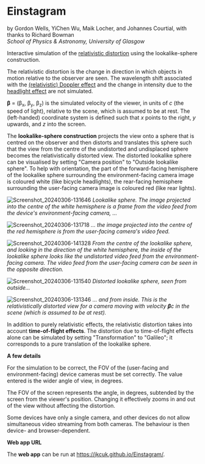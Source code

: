 # Einstagram
by Gordon Wells, YiChen Wu, Maik Locher, and Johannes Courtial, with thanks to Richard Bowman<br>
_School of Physics & Astronomy, University of Glasgow_

Interactive simulation of the <a href="https://en.wikipedia.org/wiki/Relativistic_aberration">relativistic distortion</a> using the lookalike-sphere construction.   

The relativistic distortion is the change in direction in which objects in motion relative to the observer are seen.  The wavelength shift associated with the <a href="https://en.wikipedia.org/wiki/Relativistic_Doppler_effect">(relativistic) Doppler effect</a> and the change in intensity due to the <a href="https://en.wikipedia.org/wiki/Relativistic_beaming">headlight effect</a> are not simulated.

**β** = (β<sub>x</sub>, β<sub>y</sub>, β<sub>z</sub>) is the simulated velocity of the viewer, in units of _c_ (the speed of light), relative to the scene, which is assumed to be at rest. The (left-handed) coordinate system is defined such that _x_ points to the right, _y_ upwards, and _z_ into the screen.

The **lookalike-sphere construction** projects the view onto a sphere that is centred on the observer and then distorts and translates this sphere such that the view from the centre of the undistorted and undisplaced sphere becomes the relativistically distorted view.  The distorted lookalike sphere can be visualised by setting "Camera position" to "Outside lookalike sphere".  To help with orientation, the part of the forward-facing hemisphere of the lookalike sphere surrounding the environment-facing camera image is coloured white (like bicycle headlights), the rear-facing hemisphere surrounding the user-facing camera image is coloured red (like rear lights).

![Screenshot_20240306-131646](https://github.com/jkcuk/Einstagram/assets/44874423/6314a32d-6635-42b2-a065-f46fff3f04a5)
_Lookalike sphere.  The image projected into the centre of the white hemisphere is a frame from the video feed from the device's environment-facing camera, ..._

![Screenshot_20240306-131718](https://github.com/jkcuk/Einstagram/assets/44874423/32a7e88c-b399-4b20-9332-d6408fceb9fa)
_... the image projected into the centre of the red hemisphere is from the user-facing camera's video feed._

![Screenshot_20240306-141328](https://github.com/jkcuk/Einstagram/assets/44874423/5c7a2869-d90b-4f3e-81a3-cef27f53248b)
_From the centre of the lookalike sphere, and looking in the direction of the white hemisphere, the inside of the lookalike sphere looks like the undistorted video feed from the environment-facing camera.  The video feed from the user-facing camera can be seen in the opposite direction._

![Screenshot_20240306-131540](https://github.com/jkcuk/Einstagram/assets/44874423/812d7c95-85fe-4a5f-92ea-51b553dc1753)
_Distorted lookalike sphere, seen from outside..._

![Screenshot_20240306-131346](https://github.com/jkcuk/Einstagram/assets/44874423/588a7336-826a-4a67-8030-d98c8618a422)
_... and from inside.  This is the relativistically distorted view for a camera moving with velocity **β**_c_ in the scene (which is assumed to be at rest)._

In addition to purely relativistic effects, the relativistic distortion takes into account **time-of-flight effects**.  The distortion due to time-of-flight effects alone can be simulated by setting "Transformation" to "Galileo"; it corresponds to a pure translation of the lookalike sphere.

**A few details**

For the simulation to be correct, the FOV of the (user-facing and environment-facing) device cameras must be set correctly. The value entered is the wider angle of view, in degrees.

The FOV of the screen represents the angle, in degrees, subtended by the screen from the viewer's position.  Changing it effectively zooms in and out of the view without affecting the distortion.

Some devices have only a single camera, and other devices do not allow simultaneous video streaming from both cameras.  The behaviour is then device- and browser-dependent.

**Web app URL**

The **web app** can be run at <href url="https://jkcuk.github.io/Einstagram/">https://jkcuk.github.io/Einstagram/</href>.
